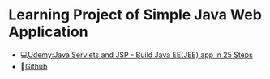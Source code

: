 # Learning Project of Simple Java Web Application
- :computer:[Udemy:Java Servlets and JSP - Build Java EE(JEE) app in 25 Steps](https://www.udemy.com/course/learn-java-servlets-and-jsp-web-application-in-25-steps/)
- :link:[Github](https://github.com/in28minutes/JavaWebApplicationStepByStep)

